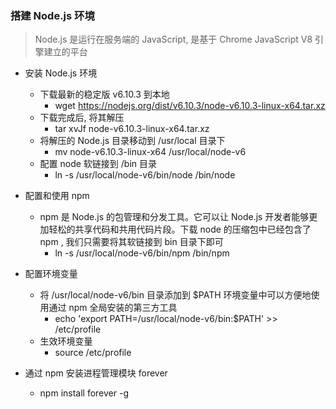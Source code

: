 
### 搭建 Node.js 环境

> Node.js 是运行在服务端的 JavaScript, 是基于 Chrome JavaScript V8 引擎建立的平台


* 安装 Node.js 环境
  - 下载最新的稳定版 v6.10.3 到本地
    - wget https://nodejs.org/dist/v6.10.3/node-v6.10.3-linux-x64.tar.xz
  - 下载完成后, 将其解压
    - tar xvJf node-v6.10.3-linux-x64.tar.xz
  - 将解压的 Node.js 目录移动到 /usr/local 目录下
    - mv node-v6.10.3-linux-x64 /usr/local/node-v6
  - 配置 node 软链接到 /bin 目录
    - ln -s /usr/local/node-v6/bin/node /bin/node

* 配置和使用 npm
  - npm 是 Node.js 的包管理和分发工具。它可以让 Node.js 开发者能够更加轻松的共享代码和共用代码片段。下载 node 的压缩包中已经包含了 npm , 我们只需要将其软链接到 bin 目录下即可
    - ln -s /usr/local/node-v6/bin/npm /bin/npm

* 配置环境变量
  - 将 /usr/local/node-v6/bin 目录添加到 $PATH 环境变量中可以方便地使用通过 npm 全局安装的第三方工具
    - echo 'export PATH=/usr/local/node-v6/bin:$PATH' >> /etc/profile
  - 生效环境变量
    - source /etc/profile

* 通过 npm 安装进程管理模块 forever
  - npm install forever -g